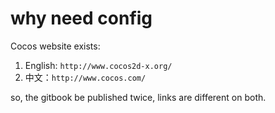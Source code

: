 # why need config

Cocos website exists:

1. English: `http://www.cocos2d-x.org/`
1. 中文：`http://www.cocos.com/`

so, the gitbook be published twice, links are different on both.